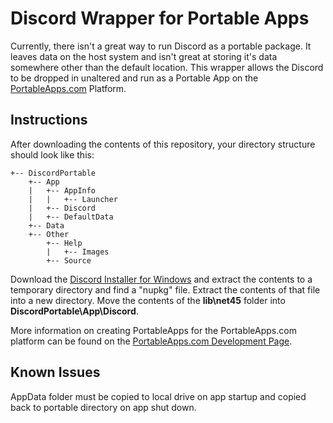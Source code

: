 Discord Wrapper for Portable Apps
===================


Currently, there isn't a great way to run Discord as a portable package.  It leaves data on the host system and isn't great at storing it's data somewhere other than the default location.  This wrapper allows the Discord to be dropped in unaltered and run as a Portable App on the [PortableApps.com](http://portableapps.com/) Platform.



Instructions
-------------
After downloading the contents of this repository, your directory structure should look like this:

```
+-- DiscordPortable
    +-- App
    |   +-- AppInfo
    |   |   +-- Launcher
    |   +-- Discord
    |   +-- DefaultData
    +-- Data
    +-- Other
        +-- Help
        |   +-- Images
        +-- Source
```

Download the [Discord Installer for Windows](https://discordapp.com/download) and extract the contents to a temporary directory and find a "nupkg" file.  Extract the contents of that file into a new directory.  Move the contents of the __lib\net45__ folder into __DiscordPortable\App\Discord__.

More information on creating PortableApps for the PortableApps.com platform can be found on the  [PortableApps.com Development Page](http://portableapps.com/development).

Known Issues
-------------
AppData folder must be copied to local drive on app startup and copied back to portable directory on app shut down.